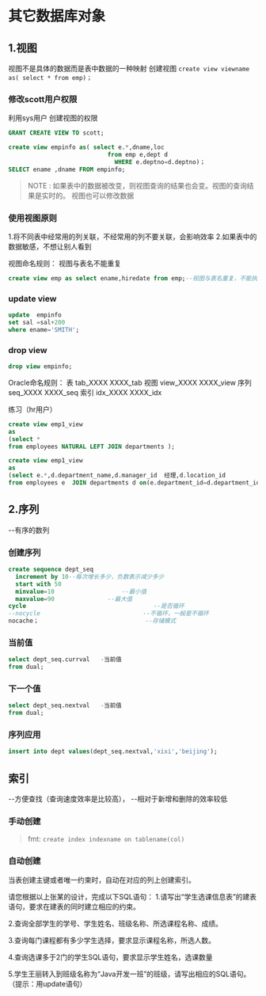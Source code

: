 # 其它数据库对象
## 1.视图
视图不是具体的数据而是表中数据的一种映射
创建视图 `create view viewname as( select * from emp)；`

### 修改scott用户权限
利用sys用户
创建视图的权限
```sql
GRANT CREATE VIEW TO scott;

create view empinfo as( select e.*,dname,loc
                            from emp e,dept d
                              WHERE e.deptno=d.deptno)；
SELECT ename ,dname FROM empinfo;
```
>NOTE : 如果表中的数据被改变，则视图查询的结果也会变。视图的查询结果是实时的。
>视图也可以修改数据

### 使用视图原则
1.将不同表中经常用的列关联，不经常用的列不要关联，会影响效率
2.如果表中的数据敏感，不想让别人看到

视图命名规则：
视图与表名不能重复
```sql
create view emp as select ename,hiredate from emp;--视图与表名重复，不能执行
```
### update view
```sql
update  empinfo
set sal =sal+200
where ename='SMITH';
```
### drop view
```sql
drop view empinfo;
```

Oracle命名规则：
表    tab_XXXX   XXXX_tab
视图 view_XXXX XXXX_view
序列 seq_XXXX XXXX_seq
索引 idx_XXXX XXXX_idx

练习（hr用户）
```sql
create view emp1_view
as
(select *
from employees NATURAL LEFT JOIN departments );

create view emp1_view
as
(select e.*,d.department_name,d.manager_id  经理,d.location_id
from employees e  JOIN departments d on(e.department_id=d.department_id));
```
## 2.序列
--有序的数列
### 创建序列
```sql
create sequence dept_seq
  increment by 10--每次增长多少，负数表示减少多少
  start with 50
  minvalue=10                   --最小值
  maxvalue=90               --最大值
cycle                                    --是否循环
--nocycle                             --不循环，一般是不循环
nocache；                              --存储模式


```
### 当前值
```sql
select dept_seq.currval   -当前值
from dual;

```
### 下一个值
```sql
select dept_seq.nextval   -当前值
from dual;
```
### 序列应用
```sql
insert into dept values(dept_seq.nextval,'xixi','beijing');
```
## 索引
--方便查找（查询速度效率是比较高），
--相对于新增和删除的效率较低
### 手动创建

>fmt: `create index indexname on tablename(col)`


### 自动创建
当表创建主键或者唯一约束时，自动在对应的列上创建索引。


























请您根据以上张某的设计，完成以下SQL语句：
1.请写出“学生选课信息表”的建表语句，要求在建表的同时建立相应的约束。

2.查询全部学生的学号、学生姓名、班级名称、所选课程名称、成绩。

3.查询每门课程都有多少学生选择，要求显示课程名称，所选人数。
 
4.查询选课多于2门的学生SQL语句，要求显示学生姓名，选课数量

5.学生王丽转入到班级名称为“Java开发一班”的班级，请写出相应的SQL语句。（提示：用update语句）
